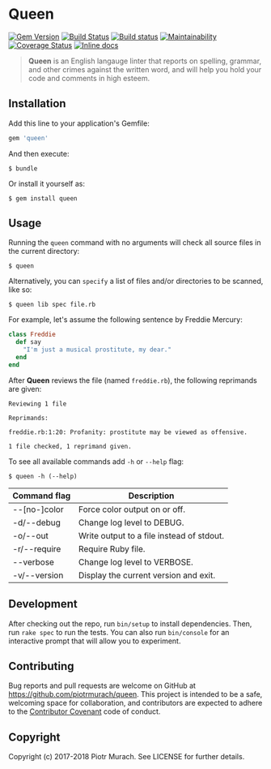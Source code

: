 # Queen

[![Gem Version](https://badge.fury.io/rb/queen.svg)][gem]
[![Build Status](https://secure.travis-ci.org/piotrmurach/queen.svg?branch=master)][travis]
[![Build status](https://ci.appveyor.com/api/projects/status/atibfgu43dit3xkt?svg=true)][appveyor]
[![Maintainability](https://api.codeclimate.com/v1/badges/23e0a5aab6623aebd854/maintainability)][codeclimate]
[![Coverage Status](https://coveralls.io/repos/github/piotrmurach/queen/badge.svg?branch=master)][coverage]
[![Inline docs](http://inch-ci.org/github/piotrmurach/queen.svg?branch=master)][inchpages]

[gem]: http://badge.fury.io/rb/queen
[travis]: http://travis-ci.org/piotrmurach/queen
[appveyor]: https://ci.appveyor.com/project/piotrmurach/queen
[codeclimate]: https://codeclimate.com/github/piotrmurach/queen/maintainability
[coverage]: https://coveralls.io/github/piotrmurach/queen?branch=master
[inchpages]: http://inch-ci.org/github/piotrmurach/queen

> **Queen** is an English langauge linter that reports on spelling, grammar, and other crimes against the written word, and will help you hold your code and comments in high esteem.

## Installation

Add this line to your application's Gemfile:

```ruby
gem 'queen'
```

And then execute:

    $ bundle

Or install it yourself as:

    $ gem install queen

## Usage

Running the `queen` command with no arguments will check all source files in the current directory:

```
$ queen
```

Alternatively, you can `specify` a list of files and/or directories to be scanned, like so:

```
$ queen lib spec file.rb
```

For example, let's assume the following sentence by Freddie Mercury:

```ruby
class Freddie
  def say
    "I'm just a musical prostitute, my dear."
  end
end
```

After **Queen** reviews the file (named `freddie.rb`), the following reprimands are given:

```
Reviewing 1 file

Reprimands:

freddie.rb:1:20: Profanity: prostitute may be viewed as offensive.

1 file checked, 1 reprimand given.
```

To see all available commands add `-h` or `--help` flag:

```
$ queen -h (--help)
```

| Command flag  | Description |
|---------------|-------------|
| --[no-]color  | Force color output on or off. |
| -d/--debug    | Change log level to DEBUG. |
| -o/--out      | Write output to a file instead of stdout. |
| -r/--require  | Require Ruby file. |
| --verbose     | Change log level to VERBOSE. |
| -v/--version  | Display the current version and exit. |

## Development

After checking out the repo, run `bin/setup` to install dependencies. Then, run `rake spec` to run the tests. You can also run `bin/console` for an interactive prompt that will allow you to experiment.

## Contributing

Bug reports and pull requests are welcome on GitHub at https://github.com/piotrmurach/queen. This project is intended to be a safe, welcoming space for collaboration, and contributors are expected to adhere to the [Contributor Covenant](http://contributor-covenant.org) code of conduct.

## Copyright

Copyright (c) 2017-2018 Piotr Murach. See LICENSE for further details.
